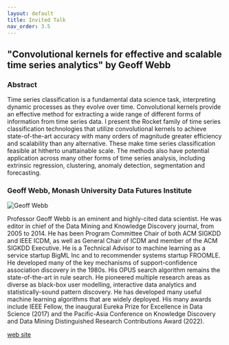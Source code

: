 ```yaml
---
layout: default
title: Invited Talk
nav_order: 3.5
---
```



## "Convolutional kernels for effective and scalable time series analytics" by Geoff Webb

### Abstract
Time series classification is a fundamental data science task, interpreting dynamic processes as they evolve over time. Convolutional kernels provide an effective method for extracting a wide range of different forms of information from time series data. I present the Rocket family of time series classification technologies that utilize convolutional kernels to achieve state-of-the-art accuracy with many orders of magnitude greater efficiency and scalability than any alternative.  These make time series classification feasible at hitherto unattainable scale.  The methods also have potential application across many other forms of time series analysis, including extrinsic regression, clustering, anomaly detection, segmentation and forecasting.

### Geoff Webb, Monash University Data Futures Institute
![Geoff Webb](https://research.monash.edu/files-asset/251485855/3P0A9831_2_.jpg?w=160&f=webp)

Professor Geoff Webb is an eminent and highly-cited data scientist. He was editor in chief of the Data Mining and Knowledge Discovery journal, from 2005 to 2014. He has been Program Committee Chair of both ACM SIGKDD and IEEE ICDM, as well as General Chair of ICDM and member of the ACM SIGKDD Executive. He is a Technical Advisor to machine learning as a service startup BigML Inc and to recommender systems startup FROOMLE. He developed many of the key mechanisms of support-confidence association discovery in the 1980s.  His OPUS search algorithm remains the state-of-the-art in rule search. He pioneered multiple research areas as diverse as black-box user modelling, interactive data analytics and statistically-sound pattern discovery.  He has developed many useful machine learning algorithms that are widely deployed.  His many awards include IEEE Fellow, the inaugural Eureka Prize for Excellence in Data Science (2017) and the Pacific-Asia Conference on Knowledge Discovery and Data Mining Distinguished Research Contributions Award (2022).

<u>[web site](https://research.monash.edu/en/persons/geoff-webb)</u>
